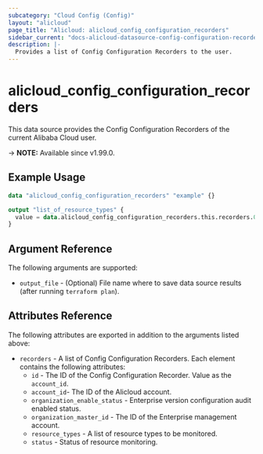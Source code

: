 ```yaml
---
subcategory: "Cloud Config (Config)"
layout: "alicloud"
page_title: "Alicloud: alicloud_config_configuration_recorders"
sidebar_current: "docs-alicloud-datasource-config-configuration-recorders"
description: |-
  Provides a list of Config Configuration Recorders to the user.
---
```


# alicloud_config_configuration_recorders

This data source provides the Config Configuration Recorders of the current Alibaba Cloud user.

-> **NOTE:** Available since v1.99.0.

## Example Usage

```terraform
data "alicloud_config_configuration_recorders" "example" {}

output "list_of_resource_types" {
  value = data.alicloud_config_configuration_recorders.this.recorders.0.resource_types
}
```

## Argument Reference

The following arguments are supported:

* `output_file` - (Optional) File name where to save data source results (after running `terraform plan`).

## Attributes Reference

The following attributes are exported in addition to the arguments listed above:

* `recorders` - A list of Config Configuration Recorders. Each element contains the following attributes:
  * `id` - The ID of the Config Configuration Recorder. Value as the `account_id`.
  * `account_id`- The ID of the Alicloud account.
  * `organization_enable_status` - Enterprise version configuration audit enabled status.
  * `organization_master_id` - The ID of the Enterprise management account.
  * `resource_types` - A list of resource types to be monitored.
  * `status` - Status of resource monitoring.

